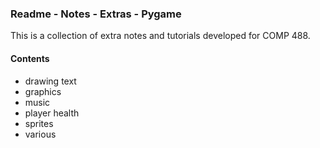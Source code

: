 ### Readme - Notes - Extras - Pygame

This is a collection of extra notes and tutorials developed for COMP 488.

#### Contents
* drawing text
* graphics
* music
* player health
* sprites
* various
